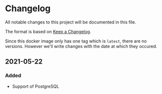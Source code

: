 # Changelog
All notable changes to this project will be documented in this file.

The format is based on [Keep a Changelog](https://keepachangelog.com/en/1.0.0/).

Since this docker image only has one tag which is `latest`, there are no versions. However we'll write changes with the date at which they occured.

## 2021-05-22
### Added
- Support of PostgreSQL
